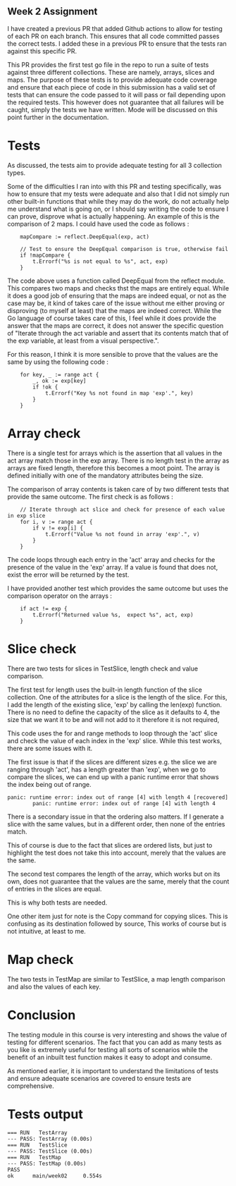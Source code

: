 ## Week 2 Assignment

I have created a previous PR that added Github actions to allow for testing of each PR on each branch. This ensures that all code committed passes the correct tests. I added these in a previous PR to ensure that the tests ran against this specific PR. 

This PR provides the first test go file in the repo to run a suite of tests against three different collections. These are namely, arrays, slices and maps. The purpose of these tests is to provide adequate code coverage and ensure that each piece of code in this submission has a valid set of tests that can ensure the code passed to it will pass or fail depending upon the required tests. This however does not guarantee that all failures will be caught, simply the tests we have written. Mode will be discussed on this point further in the documentation.

# Tests

As discussed, the tests aim to provide adequate testing for all 3 collection types.

Some of the difficulties I ran into with this PR and testing specifically, was how to ensure that my tests were adequate and also that I did not simply run other built-in functions that while they may do the work, do not actually help me understand what is going on, or I should say writing the code to ensure I can prove, disprove what is actually happening. An example of this is the comparison of 2 maps. I could have used the code as follows :

```	// Perform a DeepEqual map function comparison
	mapCompare := reflect.DeepEqual(exp, act)

	// Test to ensure the DeepEqual comparison is true, otherwise fail
	if !mapCompare {
	    t.Errorf("%s is not equal to %s", act, exp)
	}
```

The code above uses a function called DeepEqual from the reflect module. This compares two maps and checks thst the maps are entirely equal. While it does a good job of ensuring that the maps are indeed equal, or not as the case may be, it kind of takes care of the issue without me either proving or disproving (to myself at least) that the maps are indeed correct. While the Go language of course takes care of this, I feel while it does provide the answer that the maps are correct, it does not answer the specific question of "Iterate through the act variable and assert that its contents match that of the exp variable, at least from a visual perspective.".

For this reason, I think it is more sensible to prove that the values are the same by using the following code :

```
	for key, _ := range act {
		_, ok := exp[key]
		if !ok {
			t.Errorf("Key %s not found in map 'exp'.", key)
		}
	}
```


# Array check

There is a single test for arrays which is the assertion that all values in the act array match those in the exp array. There is no length test in the array as arrays are fixed length, therefore this becomes a moot point. The array is defined initially with one of the mandatory attributes being the size.

The comparison of array contents is taken care of by two different tests that provide the same outcome. The first check is as follows :

```
	// Iterate through act slice and check for presence of each value in exp slice
	for i, v := range act {
		if v != exp[i] {
			t.Errorf("Value %s not found in array 'exp'.", v)
		}
	}
```
The code loops through each entry in the 'act' array and checks for the presence of the value in the 'exp' array. If a value is found that does not, exist the error will be returned by the test.

I have provided another test which provides the same outcome but uses the comparison operator on the arrays :

```
	if act != exp {
		t.Errorf("Returned value %s,  expect %s", act, exp)
	}
```



# Slice check

There are two tests for slices in TestSlice, length check and value comparison.

The first test for length uses the built-in length function of the slice collection. One of the attributes for a slice is the length of the slice. For this, I add the length of the existing slice, 'exp' by calling the len(exp) function. There is no need to define the capacity of the slice as it defaults to 4, the size that we want it to be and will not add to it therefore it is not required,

This code uses the for and range methods to loop through the 'act' slice and check the value of each index in the 'exp' slice. While this test works, there are some issues with it. 

The first issue is that if the slices are different sizes e.g. the slice we are ranging through 'act', has a length greater than 'exp', when we go to compare the slices, we can end up with a panic runtime error that shows the index being out of range. 

```
panic: runtime error: index out of range [4] with length 4 [recovered]
        panic: runtime error: index out of range [4] with length 4
```

There is a secondary issue in that the ordering also matters. If I generate a slice with the same values, but in a different order, then none of the entries match. 

This of course is due to the fact that slices are ordered lists, but just to highlight the test does not take this into account, merely that the values are the same.

The second test compares the length of the array, which works but on its own, does not guarantee that the values are the same, merely that the count of entries in the slices are equal.

This is why both tests are needed.

One other item just for note is the Copy command for copying slices. This is confusing as its destination followed by source, This works of course but is not intuitive, at least to me.

# Map check

The two tests in TestMap are similar to TestSlice, a map length comparison and also the values of each key.


# Conclusion

The testing module in this course is very interesting and shows the value of testing for different scenarios. The fact that you can add as many tests as you like is extremely useful for testing all sorts of scenarios while the benefit of an inbuilt test function makes it easy to adopt and consume.

As mentioned earlier, it is important to understand the limitations of tests and ensure adequate scenarios are covered to ensure tests are comprehensive.

# Tests output

```
=== RUN   TestArray
--- PASS: TestArray (0.00s)
=== RUN   TestSlice
--- PASS: TestSlice (0.00s)
=== RUN   TestMap
--- PASS: TestMap (0.00s)
PASS
ok      main/week02     0.554s
```

